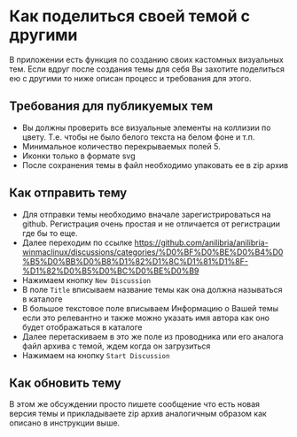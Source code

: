 # Как поделиться своей темой с другими
В приложении есть функция по созданию своих кастомных визуальных тем. Если вдруг после создания темы для себя Вы захотите
поделиться ею с другими то ниже описан процесс и требования для этого.
## Требования для публикуемых тем
- Вы должны проверить все визуальные элементы на коллизии по цвету. Т.е. чтобы не было белого текста на белом фоне и т.п.
- Минимальное количество перекрываемых полей 5.
- Иконки только в формате svg
- После сохранения темы в файл необходимо упаковать ее в zip архив
## Как отправить тему
* Для отправки темы необходимо вначале зарегистрироваться на github. Регистрация очень простая и не отличается от регистрации где бы то еще.
* Далее переходим по ссылке https://github.com/anilibria/anilibria-winmaclinux/discussions/categories/%D0%BF%D0%BE%D0%B4%D0%B5%D0%BB%D0%B8%D1%82%D1%8C%D1%81%D1%8F-%D1%82%D0%B5%D0%BC%D0%BE%D0%B9
* Нажимаем кнопку `New Discussion`
* В поле `Title` вписываем название темы как она должна называться в каталоге
* В большое текстовое поле вписываем Информацию о Вашей темы если это релевантно и также можно указать имя автора как оно будет отображаться в каталоге
* Далее перетаскиваем в это же поле из проводника или его аналога файл архива с темой, ждем когда он загрузиться
* Нажимаем на кнопку `Start Discussion`
## Как обновить тему
В этом же обсуждении просто пишете сообщение что есть новая версия темы и прикладываете zip архив аналогичным образом как описано в инструкции выше.

